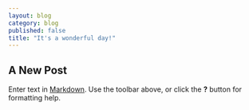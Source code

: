 ```yaml
---
layout: blog
category: blog
published: false
title: "It's a wonderful day!"
---
```


## A New Post

Enter text in [Markdown](http://daringfireball.net/projects/markdown/). Use the toolbar above, or click the **?** button for formatting help.
